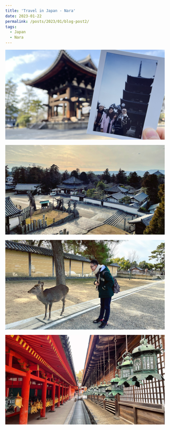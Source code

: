 ```yaml
---
title: 'Travel in Japan - Nara'
date: 2023-01-22
permalink: /posts/2023/01/blog-post2/
tags:
  - Japan
  - Nara
---
```

![photo1](/images/Japan/nara/1.jpg)

![photo2](/images/Japan/nara/2.JPG)

![photo3](/images/Japan/nara/3.JPG)

![photo4](/images/Japan/nara/4.JPG)